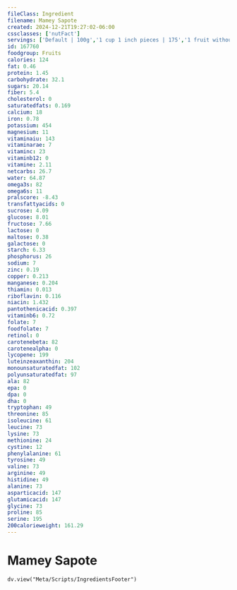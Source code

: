 ```yaml
---
fileClass: Ingredient
filename: Mamey Sapote
created: 2024-12-21T19:27:02-06:00
cssclasses: ['nutFact']
servings: ['Default | 100g','1 cup 1 inch pieces | 175','1 fruit without refuse | 558']
id: 167760
foodgroup: Fruits
calories: 124
fat: 0.46
protein: 1.45
carbohydrate: 32.1
sugars: 20.14
fiber: 5.4
cholesterol: 0
saturatedfats: 0.169
calcium: 18
iron: 0.78
potassium: 454
magnesium: 11
vitaminaiu: 143
vitaminarae: 7
vitaminc: 23
vitaminb12: 0
vitamine: 2.11
netcarbs: 26.7
water: 64.87
omega3s: 82
omega6s: 11
pralscore: -8.43
transfattyacids: 0
sucrose: 4.09
glucose: 8.01
fructose: 7.66
lactose: 0
maltose: 0.38
galactose: 0
starch: 6.33
phosphorus: 26
sodium: 7
zinc: 0.19
copper: 0.213
manganese: 0.204
thiamin: 0.013
riboflavin: 0.116
niacin: 1.432
pantothenicacid: 0.397
vitaminb6: 0.72
folate: 7
foodfolate: 7
retinol: 0
carotenebeta: 82
carotenealpha: 0
lycopene: 199
luteinzeaxanthin: 204
monounsaturatedfat: 102
polyunsaturatedfat: 97
ala: 82
epa: 0
dpa: 0
dha: 0
tryptophan: 49
threonine: 85
isoleucine: 61
leucine: 73
lysine: 73
methionine: 24
cystine: 12
phenylalanine: 61
tyrosine: 49
valine: 73
arginine: 49
histidine: 49
alanine: 73
asparticacid: 147
glutamicacid: 147
glycine: 73
proline: 85
serine: 195
200calorieweight: 161.29
---
```


# Mamey Sapote

```dataviewjs
dv.view("Meta/Scripts/IngredientsFooter")
```